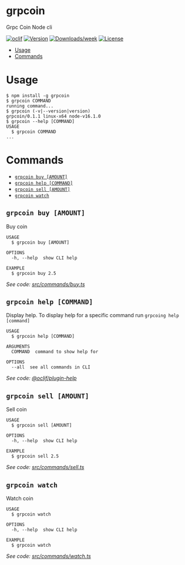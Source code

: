 grpcoin
=======

Grpc Coin Node cli

[![oclif](https://img.shields.io/badge/cli-oclif-brightgreen.svg)](https://oclif.io)
[![Version](https://img.shields.io/npm/v/grpcoin.svg)](https://npmjs.org/package/grpcoin)
[![Downloads/week](https://img.shields.io/npm/dw/grpcoin.svg)](https://npmjs.org/package/grpcoin)
[![License](https://img.shields.io/npm/l/grpcoin.svg)](https://github.com/TheYkk/grpcoin/blob/master/package.json)

<!-- toc -->
* [Usage](#usage)
* [Commands](#commands)
<!-- tocstop -->
# Usage
<!-- usage -->
```sh-session
$ npm install -g grpcoin
$ grpcoin COMMAND
running command...
$ grpcoin (-v|--version|version)
grpcoin/0.1.1 linux-x64 node-v16.1.0
$ grpcoin --help [COMMAND]
USAGE
  $ grpcoin COMMAND
...
```
<!-- usagestop -->
# Commands
<!-- commands -->
* [`grpcoin buy [AMOUNT]`](#grpcoin-buy-amount)
* [`grpcoin help [COMMAND]`](#grpcoin-help-command)
* [`grpcoin sell [AMOUNT]`](#grpcoin-sell-amount)
* [`grpcoin watch`](#grpcoin-watch)

## `grpcoin buy [AMOUNT]`

Buy coin

```
USAGE
  $ grpcoin buy [AMOUNT]

OPTIONS
  -h, --help  show CLI help

EXAMPLE
  $ grpcoin buy 2.5
```

_See code: [src/commands/buy.ts](https://github.com/TheYkk/grpcoin/blob/v0.1.1/src/commands/buy.ts)_

## `grpcoin help [COMMAND]`

Display help. To display help for a specific command run `grpcoing help [command]`

```
USAGE
  $ grpcoin help [COMMAND]

ARGUMENTS
  COMMAND  command to show help for

OPTIONS
  --all  see all commands in CLI
```

_See code: [@oclif/plugin-help](https://github.com/oclif/plugin-help/blob/v3.2.2/src/commands/help.ts)_

## `grpcoin sell [AMOUNT]`

Sell coin

```
USAGE
  $ grpcoin sell [AMOUNT]

OPTIONS
  -h, --help  show CLI help

EXAMPLE
  $ grpcoin sell 2.5
```

_See code: [src/commands/sell.ts](https://github.com/TheYkk/grpcoin/blob/v0.1.1/src/commands/sell.ts)_

## `grpcoin watch`

Watch coin

```
USAGE
  $ grpcoin watch

OPTIONS
  -h, --help  show CLI help

EXAMPLE
  $ grpcoin watch
```

_See code: [src/commands/watch.ts](https://github.com/TheYkk/grpcoin/blob/v0.1.1/src/commands/watch.ts)_
<!-- commandsstop -->
